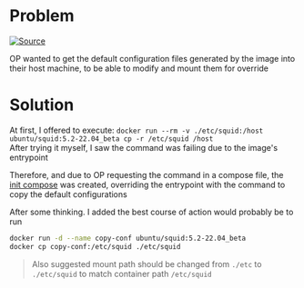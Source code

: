 # Problem
[![Source](https://img.shields.io/badge/source-1D63ED?style=for-the-badge&logo=docker&logoColor=white)](https://forums.docker.com/t/i-cant-deploy-ofcial-ubuntu-squid-via-docker-compose/142636)

OP wanted to get the default configuration files generated by the image into their host machine, to be able to modify and mount them for override

# Solution
At first, I offered to execute: `docker run --rm -v ./etc/squid:/host ubuntu/squid:5.2-22.04_beta cp -r /etc/squid /host`<br>
After trying it myself, I saw the command was failing due to the image's entrypoint

Therefore, and due to OP requesting the command in a compose file, the [init compose](./compose.init.yml) was created, overriding the entrypoint with the command to copy the default configurations

After some thinking. I added the best course of action would probably be to run
```sh
docker run -d --name copy-conf ubuntu/squid:5.2-22.04_beta
docker cp copy-conf:/etc/squid ./etc/squid
```

> Also suggested mount path should be changed from `./etc` to `./etc/squid` to match container path `/etc/squid`